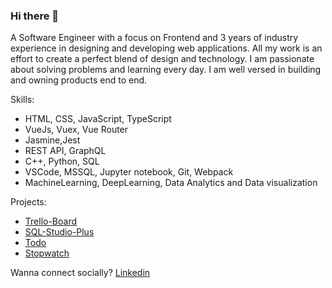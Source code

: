 ### Hi there 👋

A Software Engineer with a focus on Frontend and 3 years of industry experience in designing and developing web
applications. All my work is an effort to create a perfect blend of design and technology. I am passionate about
solving problems and learning every day. I am well versed in building and owning products end to end.

Skills:
* HTML, CSS, JavaScript, TypeScript
* VueJs, Vuex, Vue Router
* Jasmine,Jest
* REST API, GraphQL
* C++, Python, SQL
* VSCode, MSSQL, Jupyter notebook, Git, Webpack
* MachineLearning, DeepLearning, Data Analytics and Data visualization


Projects:
* [Trello-Board](https://rohannegi2507.github.io/Trello-Board)
* [SQL-Studio-Plus](https://rohannegi2507.github.io/sql-studio-plus/)
* [Todo](https://rohannegi2507.github.io/todo-app/)
* [Stopwatch](https://rohannegi2507.github.io/clock/)


Wanna connect socially?
[Linkedin](https://www.linkedin.com/in/rohan-negi-dev/)
